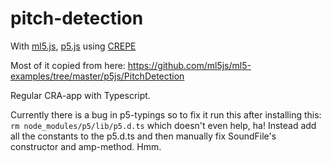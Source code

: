 # pitch-detection

With [ml5.js](https://github.com/ml5js/ml5-library), [p5.js](https://p5js.org/) using [CREPE](https://github.com/marl/crepe)

Most of it copied from here: https://github.com/ml5js/ml5-examples/tree/master/p5js/PitchDetection

Regular CRA-app with Typescript.

Currently there is a bug in p5-typings so to fix it run this after installing this: `rm node_modules/p5/lib/p5.d.ts`
which doesn't even help, ha! Instead add all the constants to the p5.d.ts and then manually fix SoundFile's constructor and amp-method. Hmm.